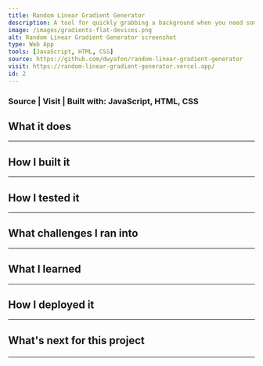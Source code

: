 ```yaml
---
title: Random Linear Gradient Generator
description: A tool for quickly grabbing a background when you need some colour in development
image: /images/gradients-flat-devices.png
alt: Random Linear Gradient Generator screenshot
type: Web App
tools: [JavaScript, HTML, CSS]
source: https://github.com/dwyafon/random-linear-gradient-generator
visit: https://random-linear-gradient-generator.vercel.app/
id: 2
---
```


<main className='main sm:mx-4 md:mx-8 max-w-screen-md lg:mx-48 xl:mx-96 lg:mb-36 text-black dark:text-cream'>

<h3><span className='anchor'>Source</span> | <span className='anchor'>Visit</span> | <span>Built with: <span className='text-cream'>JavaScript, HTML, CSS</span> </span></h3>

<h2>What it does</h2>

---

<h2>How I built it</h2>

---

<h2>How I tested it</h2>

---

<h2>What challenges I ran into</h2>

---

<h2>What I learned</h2>

---

<h2>How I deployed it</h2>

---

<h2>What's next for this project

---

</main>
